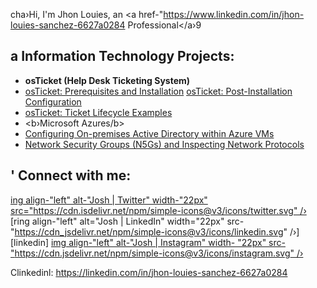 cha›Hi, I'm Jhon Louies, an <a href-"https://www.linkedin.com/in/jhon-louies-sanchez-6627a0284 Professional</a›9</h1> <h2> a Information Technology Projects:</h2>
- <b>osTicket (Help Desk Ticketing System)</b>
- [osTicket: Prerequisites and Installation](https://github.com/joshmadakorcc/osticket-preregs)
[osTicket: Post-Installation Configuration](https://github.com/joshmadakorcc/post-install-config)
- [osTicket: Ticket Lifecycle Examples](https://github.com/joshmadakorcc/ticket-lifecycle)
- <b›Microsoft Azures/b>
- [Configuring On-premises Active Directory within Azure VMs](https://github.com/joshmadakorcc/configure-ad)
- [Network Security Groups (N5Gs) and Inspecting Network Protocols](https://github.com/joshmadakorcc/azure-network-protocols)
  
<h2> ' Connect with me:</h2>
                         
[ing align-"left" alt-"Josh | Twitter" width-"22px" src="https://cdn.isdelivr.net/npm/simple-icons@v3/icons/twitter.svg" /›][twitter]
[ring align-"left" alt="Josh | LinkedIn" width="22px" src-"https://cdn_jsdelivr.net/npm/simple-icons@v3/icons/linkedin.svg" /›][linkedin]
[img align-"left" alt-"Josh | Instagram" width- "22px" src-"https://cdn.jsdelivr.net/npm/simple-icons@v3/icons/instagram.svg" /›][instagram]

[twitter]: https://twitter.com/
[instagram]: https://www.instagram.com/
Clinkedinl: https://linkedin.com/in/jhon-louies-sanchez-6627a0284 
